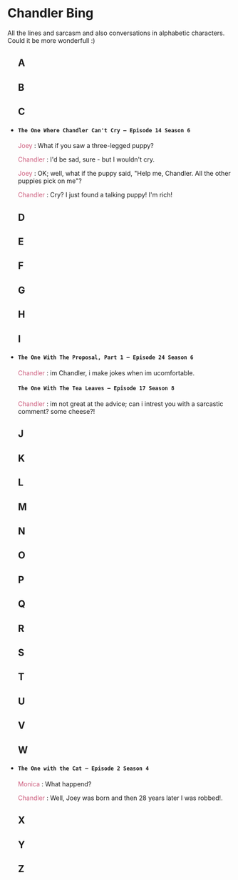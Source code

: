 # Chandler Bing

All the lines and sarcasm and also conversations in alphabetic characters. Could it be more wonderfull :)
<uL>

## A


## B


## C

<li>
<h4><code>The One Where Chandler Can't Cry — Episode 14 Season 6</code></h4>
<p>
<span style="color: #cd5d7d;">Joey</span> : What if you saw a three-legged puppy?

<span style="color: #cd5d7d;">Chandler</span> : I'd be sad, sure - but I wouldn't cry.

<span style="color: #cd5d7d;">Joey</span> : OK; well, what if the puppy said, "Help me, Chandler. All the other puppies pick on me"?

<span style="color: #cd5d7d;">Chandler</span> : Cry? I just found a talking puppy! I'm rich!
</p>
</li>

## D

## E

## F

## G

## H

## I

<li>
<h4><code>The One With The Proposal, Part 1 — Episode 24 Season 6</code></h4>
<p>
<span style="color: #cd5d7d;">Chandler</span> : im Chandler, i make jokes when im ucomfortable.
</p>

<h4><code>The One With The Tea Leaves — Episode 17 Season 8</code></h4>
<p>
<span style="color: #cd5d7d;">Chandler</span> : im not great at the advice; can i intrest you with a sarcastic comment?
some cheese?!
</p>

</li>


## J

## K

## L

## M

## N

## O

## P

## Q

## R

## S

## T

## U

## V

## W

<li>
<h4><code>The One with the Cat — Episode 2 Season 4</code></h4>
<p>
<span style="color: #cd5d7d;">Monica</span> : What happend?

<span style="color: #cd5d7d;">Chandler</span> : Well, Joey was born and then 28 years later I was robbed!.
</p>
</li>


## X

## Y

## Z
</ul>